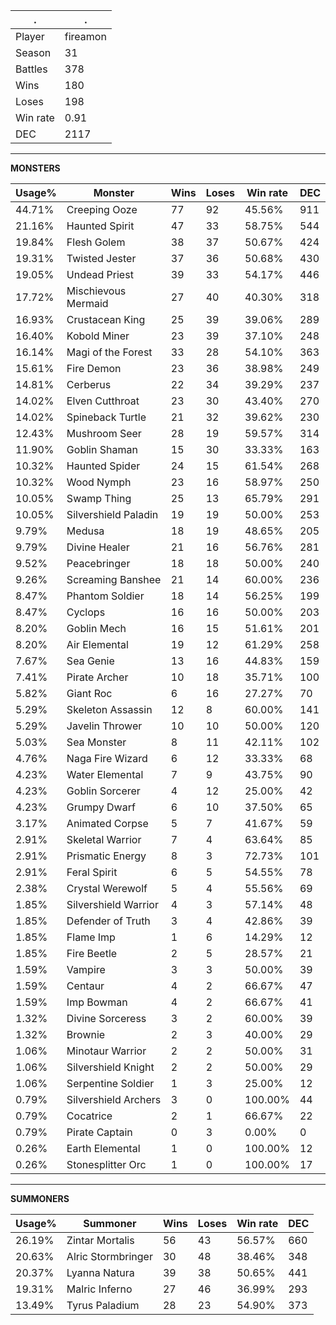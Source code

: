 .|.
|-|-
Player|fireamon
Season|31
Battles|378
Wins|180
Loses|198
Win rate|0.91
DEC|2117

---
**MONSTERS**

Usage%|Monster|Wins|Loses|Win rate|DEC|
-|-|-|-|-|-|
44.71%|Creeping Ooze|77|92|45.56%|911|
21.16%|Haunted Spirit|47|33|58.75%|544|
19.84%|Flesh Golem|38|37|50.67%|424|
19.31%|Twisted Jester|37|36|50.68%|430|
19.05%|Undead Priest|39|33|54.17%|446|
17.72%|Mischievous Mermaid|27|40|40.30%|318|
16.93%|Crustacean King|25|39|39.06%|289|
16.40%|Kobold Miner|23|39|37.10%|248|
16.14%|Magi of the Forest|33|28|54.10%|363|
15.61%|Fire Demon|23|36|38.98%|249|
14.81%|Cerberus|22|34|39.29%|237|
14.02%|Elven Cutthroat|23|30|43.40%|270|
14.02%|Spineback Turtle|21|32|39.62%|230|
12.43%|Mushroom Seer|28|19|59.57%|314|
11.90%|Goblin Shaman|15|30|33.33%|163|
10.32%|Haunted Spider|24|15|61.54%|268|
10.32%|Wood Nymph|23|16|58.97%|250|
10.05%|Swamp Thing|25|13|65.79%|291|
10.05%|Silvershield Paladin|19|19|50.00%|253|
9.79%|Medusa|18|19|48.65%|205|
9.79%|Divine Healer|21|16|56.76%|281|
9.52%|Peacebringer|18|18|50.00%|240|
9.26%|Screaming Banshee|21|14|60.00%|236|
8.47%|Phantom Soldier|18|14|56.25%|199|
8.47%|Cyclops|16|16|50.00%|203|
8.20%|Goblin Mech|16|15|51.61%|201|
8.20%|Air Elemental|19|12|61.29%|258|
7.67%|Sea Genie|13|16|44.83%|159|
7.41%|Pirate Archer|10|18|35.71%|100|
5.82%|Giant Roc|6|16|27.27%|70|
5.29%|Skeleton Assassin|12|8|60.00%|141|
5.29%|Javelin Thrower|10|10|50.00%|120|
5.03%|Sea Monster|8|11|42.11%|102|
4.76%|Naga Fire Wizard|6|12|33.33%|68|
4.23%|Water Elemental|7|9|43.75%|90|
4.23%|Goblin Sorcerer|4|12|25.00%|42|
4.23%|Grumpy Dwarf|6|10|37.50%|65|
3.17%|Animated Corpse|5|7|41.67%|59|
2.91%|Skeletal Warrior|7|4|63.64%|85|
2.91%|Prismatic Energy|8|3|72.73%|101|
2.91%|Feral Spirit|6|5|54.55%|78|
2.38%|Crystal Werewolf|5|4|55.56%|69|
1.85%|Silvershield Warrior|4|3|57.14%|48|
1.85%|Defender of Truth|3|4|42.86%|39|
1.85%|Flame Imp|1|6|14.29%|12|
1.85%|Fire Beetle|2|5|28.57%|21|
1.59%|Vampire|3|3|50.00%|39|
1.59%|Centaur|4|2|66.67%|47|
1.59%|Imp Bowman|4|2|66.67%|41|
1.32%|Divine Sorceress|3|2|60.00%|39|
1.32%|Brownie|2|3|40.00%|29|
1.06%|Minotaur Warrior|2|2|50.00%|31|
1.06%|Silvershield Knight|2|2|50.00%|29|
1.06%|Serpentine Soldier|1|3|25.00%|12|
0.79%|Silvershield Archers|3|0|100.00%|44|
0.79%|Cocatrice|2|1|66.67%|22|
0.79%|Pirate Captain|0|3|0.00%|0|
0.26%|Earth Elemental|1|0|100.00%|12|
0.26%|Stonesplitter Orc|1|0|100.00%|17|

---
**SUMMONERS**

Usage%|Summoner|Wins|Loses|Win rate|DEC|
-|-|-|-|-|-|
26.19%|Zintar Mortalis|56|43|56.57%|660|
20.63%|Alric Stormbringer|30|48|38.46%|348|
20.37%|Lyanna Natura|39|38|50.65%|441|
19.31%|Malric Inferno|27|46|36.99%|293|
13.49%|Tyrus Paladium|28|23|54.90%|373|
